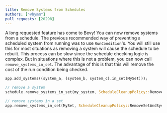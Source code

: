 ```yaml
---
title: Remove Systems from Schedules
authors: ["@hymm"]
pull_requests: [20298]
---
```


A long requested feature has come to Bevy! You can now remove systems from a schedule.
The previous recommended way of preventing a scheduled system from running was to use `RunCondition`'s.
You will still use this for most situations as removing a system will cause the schedule to be rebuilt.
This process can be slow since the schedule checking logic is complex. But in situations where this is
not a problem, you can now call `remove_systems_in_set`. The advantage of this is that this will remove the
cost of the run condition being checked.

```rust
app.add_systems((system_a, (system_b, system_c).in_set(MySet)));

// remove a system
schedule.remove_systems_in_set(my_system, ScheduleCleanupPolicy::RemoveSystemsOnly);

// remove systems in a set
app.remove_systems_in_set(MySet, ScheduleCleanupPolicy::RemoveSetAndSystems);
```
